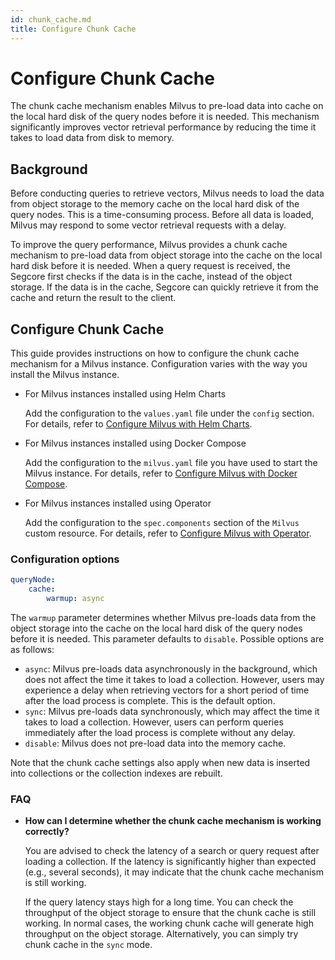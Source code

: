```yaml
---
id: chunk_cache.md
title: Configure Chunk Cache
---
```


# Configure Chunk Cache

The chunk cache mechanism enables Milvus to pre-load data into cache on the local hard disk of the query nodes before it is needed. This mechanism significantly improves vector retrieval performance by reducing the time it takes to load data from disk to memory.

## Background

Before conducting queries to retrieve vectors, Milvus needs to load the data from object storage to the memory cache on the local hard disk of the query nodes. This is a time-consuming process. Before all data is loaded, Milvus may respond to some vector retrieval requests with a delay.

To improve the query performance, Milvus provides a chunk cache mechanism to pre-load data from object storage into the cache on the local hard disk before it is needed. When a query request is received, the Segcore first checks if the data is in the cache, instead of the object storage. If the data is in the cache, Segcore can quickly retrieve it from the cache and return the result to the client.

## Configure Chunk Cache

This guide provides instructions on how to configure the chunk cache mechanism for a Milvus instance. Configuration varies with the way you install the Milvus instance.

- For Milvus instances installed using Helm Charts

  Add the configuration to the `values.yaml` file under the `config` section. For details, refer to [Configure Milvus with Helm Charts](configure-helm.md).

- For Milvus instances installed using Docker Compose

  Add the configuration to the `milvus.yaml` file you have used to start the Milvus instance. For details, refer to [Configure Milvus with Docker Compose](configure-docker.md).

- For Milvus instances installed using Operator

  Add the configuration to the `spec.components` section of the `Milvus` custom resource. For details, refer to [Configure Milvus with Operator](configure_operator.md).

### Configuration options

```yaml
queryNode:
    cache:
        warmup: async
```

The `warmup` parameter determines whether Milvus pre-loads data from the object storage into the cache on the local hard disk of the query nodes before it is needed. This parameter defaults to `disable`. Possible options are as follows:

- `async`: Milvus pre-loads data asynchronously in the background, which does not affect the time it takes to load a collection. However, users may experience a delay when retrieving vectors for a short period of time after the load process is complete.  This is the default option.
- `sync`: Milvus pre-loads data synchronously, which may affect the time it takes to load a collection. However, users can perform queries immediately after the load process is complete without any delay. 
- `disable`: Milvus does not pre-load data into the memory cache.

Note that the chunk cache settings also apply when new data is inserted into collections or the collection indexes are rebuilt.

### FAQ

- **How can I determine whether the chunk cache mechanism is working correctly?**

    You are advised to check the latency of a search or query request after loading a collection. If the latency is significantly higher than expected (e.g., several seconds), it may indicate that the chunk cache mechanism is still working.

    If the query latency stays high for a long time. You can check the throughput of the object storage to ensure that the chunk cache is still working. In normal cases, the working chunk cache will generate high throughput on the object storage. Alternatively, you can simply try chunk cache in the `sync` mode.

